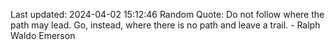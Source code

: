 Last updated: 2024-04-02 15:12:46
Random Quote: Do not follow where the path may lead. Go, instead, where there is no path and leave a trail. - Ralph Waldo Emerson
